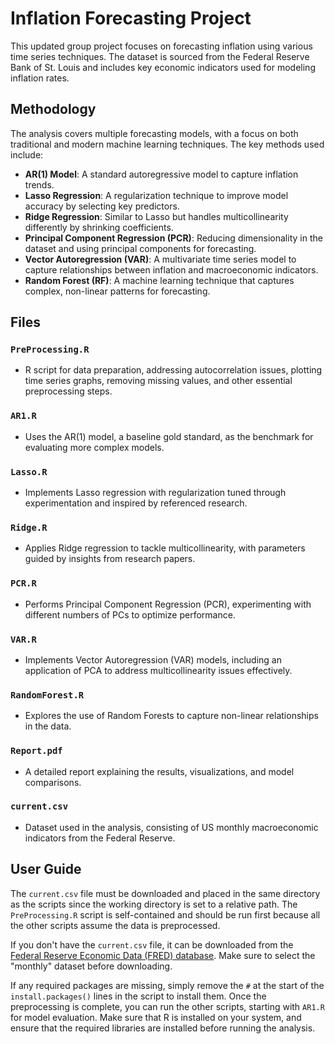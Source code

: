 # Inflation Forecasting Project

This updated group project focuses on forecasting inflation using various time series techniques. The dataset is sourced from the Federal Reserve Bank of St. Louis and includes key economic indicators used for modeling inflation rates.

## Methodology

The analysis covers multiple forecasting models, with a focus on both traditional and modern machine learning techniques. The key methods used include:

- **AR(1) Model**: A standard autoregressive model to capture inflation trends.
- **Lasso Regression**: A regularization technique to improve model accuracy by selecting key predictors.
- **Ridge Regression**: Similar to Lasso but handles multicollinearity differently by shrinking coefficients.
- **Principal Component Regression (PCR)**: Reducing dimensionality in the dataset and using principal components for forecasting.
- **Vector Autoregression (VAR)**: A multivariate time series model to capture relationships between inflation and macroeconomic indicators.
- **Random Forest (RF)**: A machine learning technique that captures complex, non-linear patterns for forecasting.

## Files

### `PreProcessing.R`
- R script for data preparation, addressing autocorrelation issues, plotting time series graphs, removing missing values, and other essential preprocessing steps.

### `AR1.R`
- Uses the AR(1) model, a baseline gold standard, as the benchmark for evaluating more complex models.

### `Lasso.R`
- Implements Lasso regression with regularization tuned through experimentation and inspired by referenced research.

### `Ridge.R`
- Applies Ridge regression to tackle multicollinearity, with parameters guided by insights from research papers.

### `PCR.R`
- Performs Principal Component Regression (PCR), experimenting with different numbers of PCs to optimize performance.

### `VAR.R`
- Implements Vector Autoregression (VAR) models, including an application of PCA to address multicollinearity issues effectively.

### `RandomForest.R`
- Explores the use of Random Forests to capture non-linear relationships in the data.

### `Report.pdf`
- A detailed report explaining the results, visualizations, and model comparisons.

### `current.csv`
- Dataset used in the analysis, consisting of US monthly macroeconomic indicators from the Federal Reserve.

## User Guide

The `current.csv` file must be downloaded and placed in the same directory as the scripts since the working directory is set to a relative path. The `PreProcessing.R` script is self-contained and should be run first because all the other scripts assume the data is preprocessed. 

If you don't have the `current.csv` file, it can be downloaded from the [Federal Reserve Economic Data (FRED) database](https://www.stlouisfed.org/research/economists/mccracken/fred-databases). Make sure to select the "monthly" dataset before downloading.

If any required packages are missing, simply remove the `#` at the start of the `install.packages()` lines in the script to install them. Once the preprocessing is complete, you can run the other scripts, starting with `AR1.R` for model evaluation. Make sure that R is installed on your system, and ensure that the required libraries are installed before running the analysis.
